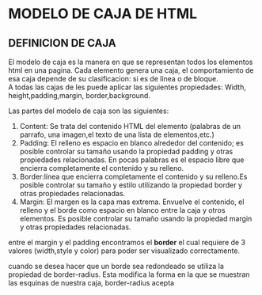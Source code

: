 # MODELO DE CAJA DE HTML    
## DEFINICION DE CAJA   

El modelo de caja es la manera en que se representan todos los elementos html en una pagina. Cada elemento genera una caja, el comportamiento de esa caja depende de su clasificacion: si es de línea o de bloque.  
A todas las cajas de les puede aplicar las siguientes propiedades: Width, height,padding,margin, border,background.  

Las partes del modelo de caja son las siguientes:
1. Content: Se trata del contenido HTML del elemento (palabras de un parrafo, una imagen,el texto de una lista de elementos,etc.) 
2. Padding: El relleno es espacio en blanco alrededor del contenido; es posible controlar su tamaño usando la propiedad padding y otras propiedades relacionadas. En pocas palabras es el espacio libre que encierra completamente el contenido y su relleno.  
3. Border:línea que encierra completamente el contenido y su relleno.Es posible controlar su tamaño y estilo utilizando la propiedad border y otras propiedades relacionadas.  
4. Margin: El margen es la capa mas extrema. Envuelve el contenido, el relleno y el borde como espacio en blanco entre la caja y otros elementos. Es posible controlar su tamaño usando la propiedad margin y otras propiedades relacionadas.  

entre el margin y el padding  encontramos el **border** el cual requiere de 3 valores (width,style y color) para poder ser visualizado correctamente.

cuando se desea hacer que un borde sea redondeado se utiliza la propiedad de border-radius. Esta modifica la forma en la que se muestran las esquinas de nuestra caja, border-radius acepta






